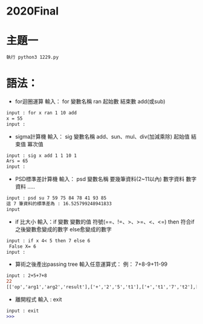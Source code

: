 # 2020Final

# 主題一

```diff
執行 python3 1229.py
```

# 語法：

* for迴圈運算 輸入： for 變數名稱 ran 起始數 結束數 add(或sub)
```diff
input : for x ran 1 10 add
x = 55
input : 
``` 
* sigma計算機 輸入： sig 變數名稱 add、sun、mul、div(加減乘除) 起始值 結束值 冪次值
```diff
input : sig x add 1 1 10 1
Ars = 65
input : 
``` 
* PSD標準差計算機 輸入： psd 變數名稱 要幾筆資料(2~11以內) 數字資料 數字資料 .....
```diff
input : psd su 7 59 75 84 78 41 93 85
這 7 筆資料的標準差為 : 16.525799248941833
input
``` 
* if 比大小 輸入：if 變數 變數的值 符號(==、!=、>、>=、<、<=) then 符合if之後變數愈變成的數字 else愈變成的數字   
```diff
input : if x 4< 5 then 7 else 6
 False X= 6
input : 
``` 
* 算術之後產出passing tree 輸入任意運算式： 例： 7+8-9+11-99
```diff
input : 2+5+7+8
22
[['op','arg1','arg2','result'],['+','2','5','t1'],['+','t1','7','t2'],['+','t2','8','t3'],['=','t3',' ','a']]
```
* 離開程式 輸入 : exit
```diff
input : exit
>>>
```
